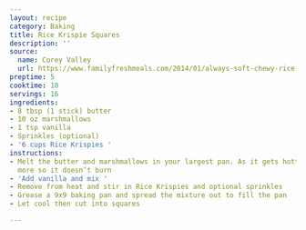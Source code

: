 ```yaml
---
layout: recipe
category: Baking
title: Rice Krispie Squares
description: ''
source:
  name: Corey Valley
  url: https://www.familyfreshmeals.com/2014/01/always-soft-chewy-rice-crispy-treats.html
preptime: 5
cooktime: 10
servings: 16
ingredients:
- 8 tbsp (1 stick) butter
- 10 oz marshmallows
- 1 tsp vanilla
- Sprinkles (optional)
- '6 cups Rice Krispies '
instructions:
- Melt the butter and marshmallows in your largest pan. As it gets hotter stir it
  more so it doesn’t burn
- 'Add vanilla and mix '
- Remove from heat and stir in Rice Krispies and optional sprinkles
- Grease a 9x9 baking pan and spread the mixture out to fill the pan
- Let cool then cut into squares

---
```

